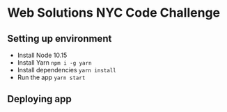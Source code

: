 # Web Solutions NYC Code Challenge

## Setting up environment

- Install Node 10.15
- Install Yarn `npm i -g yarn`
- Install dependencies `yarn install`
- Run the app `yarn start`

## Deploying app
